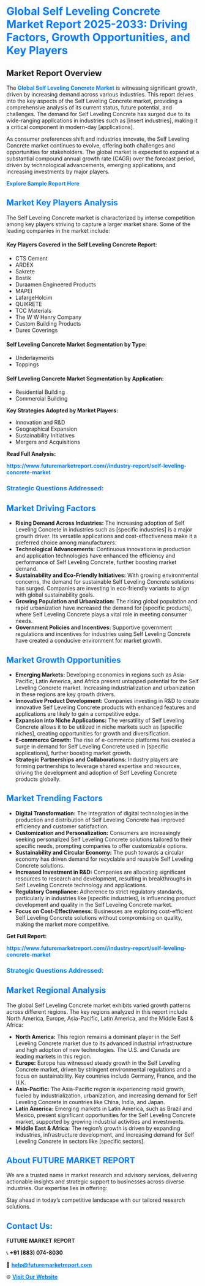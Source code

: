 <h1 style="color: #007BFF;">Global Self Leveling Concrete Market Report 2025-2033: Driving Factors, Growth Opportunities, and Key Players</h1>

<section id="overview">
<h2>Market Report Overview</h2>
<p>The <a href="https://www.futuremarketreport.com//industry-report/self-leveling-concrete-market" style="color: #007BFF; text-decoration: none;"><strong>Global Self Leveling Concrete Market</strong></a> is witnessing significant growth, driven by increasing demand across various industries. This report delves into the key aspects of the Self Leveling Concrete market, providing a comprehensive analysis of its current status, future potential, and challenges. The demand for Self Leveling Concrete has surged due to its wide-ranging applications in industries such as [insert industries], making it a critical component in modern-day [applications].</p>
<p>As consumer preferences shift and industries innovate, the Self Leveling Concrete market continues to evolve, offering both challenges and opportunities for stakeholders. The global market is expected to expand at a substantial compound annual growth rate (CAGR) over the forecast period, driven by technological advancements, emerging applications, and increasing investments by major players.</p>
</section>

<section id="overview">
<p><a href="https://www.futuremarketreport.com//request-sample/reportId=46437" style="color: #007BFF; text-decoration: none;"><strong>Explore Sample Report Here</strong></a></p>
</section>

<section id="key-players">
<h2 style="color: #007BFF;">Market Key Players Analysis</h2>
<p>The Self Leveling Concrete market is characterized by intense competition among key players striving to capture a larger market share. Some of the leading companies in the market include:</p>
<h4>Key Players Covered in the Self Leveling Concrete Report:</h4>
<ul><li>CTS Cement</li><li>ARDEX</li><li>Sakrete</li><li>Bostik</li><li>Duraamen Engineered Products</li><li>MAPEI</li><li>LafargeHolcim</li><li>QUIKRETE</li><li>TCC Materials</li><li>The W W Henry Company</li><li>Custom Building Products</li><li>Durex Coverings</li></ul>
<h4>Self Leveling Concrete Market Segmentation by Type:</h4>
<ul><li>Underlayments</li><li>Toppings</li></ul>

<h4>Self Leveling Concrete Market Segmentation by Application:</h4>
<ul><li>Residential Building</li><li>Commercial Building</li></ul>
<p><strong>Key Strategies Adopted by Market Players:</strong></p>
<ul>
<li>Innovation and R&D</li>
<li>Geographical Expansion</li>
<li>Sustainability Initiatives</li>
<li>Mergers and Acquisitions</li>
</ul>
</section>

<section>
<p><strong>Read Full Analysis: </strong></p><a href="https://www.futuremarketreport.com//industry-report/self-leveling-concrete-market" style="color: #007BFF; text-decoration: none;"><strong>https://www.futuremarketreport.com//industry-report/self-leveling-concrete-market</strong></a>
<h3 style="color: #007BFF;">Strategic Questions Addressed:</h3>
</section>

<section id="driving-factors">
<h2 style="color: #007BFF;">Market Driving Factors</h2>
<ul>
<li><strong>Rising Demand Across Industries:</strong> The increasing adoption of Self Leveling Concrete in industries such as [specific industries] is a major growth driver. Its versatile applications and cost-effectiveness make it a preferred choice among manufacturers.</li>
<li><strong>Technological Advancements:</strong> Continuous innovations in production and application technologies have enhanced the efficiency and performance of Self Leveling Concrete, further boosting market demand.</li>
<li><strong>Sustainability and Eco-Friendly Initiatives:</strong> With growing environmental concerns, the demand for sustainable Self Leveling Concrete solutions has surged. Companies are investing in eco-friendly variants to align with global sustainability goals.</li>
<li><strong>Growing Population and Urbanization:</strong> The rising global population and rapid urbanization have increased the demand for [specific products], where Self Leveling Concrete plays a vital role in meeting consumer needs.</li>
<li><strong>Government Policies and Incentives:</strong> Supportive government regulations and incentives for industries using Self Leveling Concrete have created a conducive environment for market growth.</li>
</ul>
</section>

<section id="growth-opportunities">
<h2 style="color: #007BFF;">Market Growth Opportunities</h2>
<ul>
<li><strong>Emerging Markets:</strong> Developing economies in regions such as Asia-Pacific, Latin America, and Africa present untapped potential for the Self Leveling Concrete market. Increasing industrialization and urbanization in these regions are key growth drivers.</li>
<li><strong>Innovative Product Development:</strong> Companies investing in R&D to create innovative Self Leveling Concrete products with enhanced features and applications are likely to gain a competitive edge.</li>
<li><strong>Expansion into Niche Applications:</strong> The versatility of Self Leveling Concrete allows it to be utilized in niche markets such as [specific niches], creating opportunities for growth and diversification.</li>
<li><strong>E-commerce Growth:</strong> The rise of e-commerce platforms has created a surge in demand for Self Leveling Concrete used in [specific applications], further boosting market growth.</li>
<li><strong>Strategic Partnerships and Collaborations:</strong> Industry players are forming partnerships to leverage shared expertise and resources, driving the development and adoption of Self Leveling Concrete products globally.</li>
</ul>
</section>

<section id="trending-factors">
<h2 style="color: #007BFF;">Market Trending Factors</h2>
<ul>
<li><strong>Digital Transformation:</strong> The integration of digital technologies in the production and distribution of Self Leveling Concrete has improved efficiency and customer satisfaction.</li>
<li><strong>Customization and Personalization:</strong> Consumers are increasingly seeking personalized Self Leveling Concrete solutions tailored to their specific needs, prompting companies to offer customizable options.</li>
<li><strong>Sustainability and Circular Economy:</strong> The push towards a circular economy has driven demand for recyclable and reusable Self Leveling Concrete solutions.</li>
<li><strong>Increased Investment in R&D:</strong> Companies are allocating significant resources to research and development, resulting in breakthroughs in Self Leveling Concrete technology and applications.</li>
<li><strong>Regulatory Compliance:</strong> Adherence to strict regulatory standards, particularly in industries like [specific industries], is influencing product development and quality in the Self Leveling Concrete market.</li>
<li><strong>Focus on Cost-Effectiveness:</strong> Businesses are exploring cost-efficient Self Leveling Concrete solutions without compromising on quality, making the market more competitive.</li>
</ul>
</section>

<section>
<p><strong>Get Full Report: </strong></p><a href="https://www.futuremarketreport.com//industry-report/self-leveling-concrete-market" style="color: #007BFF; text-decoration: none;"><strong>https://www.futuremarketreport.com//industry-report/self-leveling-concrete-market</strong></a>
<h3 style="color: #007BFF;">Strategic Questions Addressed:</h3>
</section>


<section id="regional-analysis">
<h2 style="color: #007BFF;">Market Regional Analysis</h2>
<p>The global Self Leveling Concrete market exhibits varied growth patterns across different regions. The key regions analyzed in this report include North America, Europe, Asia-Pacific, Latin America, and the Middle East & Africa:</p>
<ul>
<li><strong>North America:</strong> This region remains a dominant player in the Self Leveling Concrete market due to its advanced industrial infrastructure and high adoption of new technologies. The U.S. and Canada are leading markets in this region.</li>
<li><strong>Europe:</strong> Europe has witnessed steady growth in the Self Leveling Concrete market, driven by stringent environmental regulations and a focus on sustainability. Key countries include Germany, France, and the U.K.</li>
<li><strong>Asia-Pacific:</strong> The Asia-Pacific region is experiencing rapid growth, fueled by industrialization, urbanization, and increasing demand for Self Leveling Concrete in countries like China, India, and Japan.</li>
<li><strong>Latin America:</strong> Emerging markets in Latin America, such as Brazil and Mexico, present significant opportunities for the Self Leveling Concrete market, supported by growing industrial activities and investments.</li>
<li><strong>Middle East & Africa:</strong> The region’s growth is driven by expanding industries, infrastructure development, and increasing demand for Self Leveling Concrete in sectors like [specific sectors].</li>
</ul>
</section>

<footer>
<h2 style="color: #007BFF;">About FUTURE MARKET REPORT</h2>
<p>We are a trusted name in market research and advisory services, delivering actionable insights and strategic support to businesses across diverse industries. Our expertise lies in offering:</p>

<p>Stay ahead in today’s competitive landscape with our tailored research solutions.</p>

<h2 style="color: #007BFF;">Contact Us:</h2>
<p><strong>FUTURE MARKET REPORT</strong></p>
<p>📞 <strong>+91 (883) 074-8030</strong></p>
<p>📧 <strong><a href="mailto:help@futuremarketreport.com" style="color: #007BFF;">help@futuremarketreport.com</a></strong></p>
<p>🌐 <strong><a href="https://www.futuremarketreport.com/" style="color: #007BFF;">Visit Our Website</a></strong></p>
</footer>